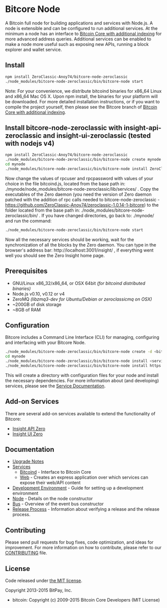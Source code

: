 Bitcore Node
============

A Bitcoin full node for building applications and services with Node.js. A node is extensible and can be configured to run additional services. At the minimum a node has an interface to [Bitcoin Core with additional indexing](https://github.com/bitpay/bitcoin/tree/0.12.1-bitcore) for more advanced address queries. Additional services can be enabled to make a node more useful such as exposing new APIs, running a block explorer and wallet service.

## Install

```bash
npm install ZeroClassic-Anoy74/bitcore-node-zeroclassic
./node_modules/bitcore-node-zeroclassic/bin/bitcore-node start
```

Note: For your convenience, we distribute bitcoind binaries for x86_64 Linux and x86_64 Mac OS X. Upon npm install, the binaries for your platform will be downloaded. For more detailed installation instructions, or if you want to compile the project yourself, then please see the Bitcore branch of [Bitcoin Core with additional indexing](https://github.com/bitpay/bitcoin/tree/0.12.1-bitcore).

## Install bitcore-node-zeroclassic with insight-api-zeroclassic and insight-ui-zeroclassic (tested with nodejs v4)

```bash
npm install ZeroClassic-Anoy74/bitcore-node-zeroclassic
./node_modules/bitcore-node-zeroclassic/bin/bitcore-node create mynode
cd mynode
./node_modules/bitcore-node-zeroclassic/bin/bitcore-node install ZeroClassic-Anoy74/insight-api-zeroclassic ZeroClassic-Anoy74/insight-ui-zeroclassic
```
Now change the values of rpcuser and rpcpassword with values of your choice in the file bitcoind.js, located from the base path in: ./mynode/node_modules/bitcore-node-zeroclassic/lib/services/ .
Copy the executables of the Zero daemon (you need the version of Zero daemon patched with the addition of rpc calls needed to bitcore-node-zeroclassic - https://github.com/ZeroClassic-Anoy74/zeroclassic-1.0.14-1-bitcore) to the folder located from the base path in: ./node_modules/bitcore-node-zeroclassic/bin/ .
If you have changed directories, go back to: ./mynode/ and run the command:

```bash
./node_modules/bitcore-node-zeroclassic/bin/bitcore-node start
```

Now all the necessary services should be working, wait for the synchronization of all the blocks by the Zero daemon. You can type in the browser's address bar: http://localhost:3001/insight/ , if everything went well you should see the Zero Insight home page.


## Prerequisites

- GNU/Linux x86_32/x86_64, or OSX 64bit *(for bitcoind distributed binaries)*
- Node.js v0.10, v0.12 or v4
- ZeroMQ *(libzmq3-dev for Ubuntu/Debian or zeroclassicmq on OSX)*
- ~200GB of disk storage
- ~8GB of RAM

## Configuration

Bitcore includes a Command Line Interface (CLI) for managing, configuring and interfacing with your Bitcore Node.

```bash
./node_modules/bitcore-node-zeroclassic/bin/bitcore-node create -d <bitcoin-data-dir> mynode
cd mynode
./node_modules/bitcore-node-zeroclassic/bin/bitcore-node install <service>
./node_modules/bitcore-node-zeroclassic/bin/bitcore-node install https://github.com/yourname/helloworld
```

This will create a directory with configuration files for your node and install the necessary dependencies. For more information about (and developing) services, please see the [Service Documentation](docs/services.md).

## Add-on Services

There are several add-on services available to extend the functionality of Bitcore:

- [Insight API Zero](https://github.com/ZeroClassic-Anoy74/insight-api-zeroclassic)
- [Insight UI Zero](https://github.com/ZeroClassic-Anoy74/insight-ui-zeroclassic)
<!-- - [Bitcore Wallet Service](https://github.com/bitpay/bitcore-wallet-service) -->

## Documentation

- [Upgrade Notes](docs/upgrade.md)
- [Services](docs/services.md)
  - [Bitcoind](docs/services/bitcoind.md) - Interface to Bitcoin Core
  - [Web](docs/services/web.md) - Creates an express application over which services can expose their web/API content
- [Development Environment](docs/development.md) - Guide for setting up a development environment
- [Node](docs/node.md) - Details on the node constructor
- [Bus](docs/bus.md) - Overview of the event bus constructor
- [Release Process](docs/release.md) - Information about verifying a release and the release process.

## Contributing

Please send pull requests for bug fixes, code optimization, and ideas for improvement. For more information on how to contribute, please refer to our [CONTRIBUTING](https://github.com/bitpay/bitcore/blob/master/CONTRIBUTING.md) file.

## License

Code released under [the MIT license](https://github.com/bitpay/bitcore-node/blob/master/LICENSE).

Copyright 2013-2015 BitPay, Inc.

- bitcoin: Copyright (c) 2009-2015 Bitcoin Core Developers (MIT License)
